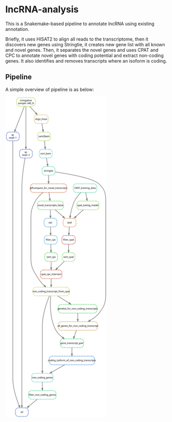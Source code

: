 # lncRNA-analysis
This is a Snakemake-based pipeline to annotate lncRNA using existing annotation. 

Briefly, it uses HISAT2 to align all reads to the transcriptome, then it discovers new genes using Stringtie, it creates new gene list with all known and novel genes. Then, it separates the novel genes and uses CPAT and CPC to annotate novel genes with coding potential and extract non-coding genes. It also identifies and removes transcripts where an isoform is coding.

## Pipeline
A simple overview of pipeline is as below:

<img src="img/pipeline.svg" height=1000px title="pipeline-overview" />
